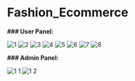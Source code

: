 # Fashion_Ecommerce


**### User Panel:**

![1](https://github.com/user-attachments/assets/e50f116f-f504-464e-8d29-0e70ba9c407f)
![2](https://github.com/user-attachments/assets/93d867a0-7d24-40fa-af53-fd9f920816e9)
![3](https://github.com/user-attachments/assets/482ff2c5-7110-465f-b87c-a374533ba7da)
![4](https://github.com/user-attachments/assets/4c0926c2-e11e-4260-9354-6ac2356305f8)
![5](https://github.com/user-attachments/assets/303eee0d-e102-442a-a592-fa6840245913)
![6](https://github.com/user-attachments/assets/f9b8d6f4-1338-4479-9b3b-ee149c6ab1a5)
![7](https://github.com/user-attachments/assets/a5e06ae0-93a7-473f-8410-2d915d16a126)
![8](https://github.com/user-attachments/assets/8e725023-24db-4d27-9a47-8fc5412389b5)



**### Admin Panel:**

![1 1](https://github.com/user-attachments/assets/6cc94aad-ff96-4973-af01-e64c16a1ddbf)
![1 2](https://github.com/user-attachments/assets/e69a5ad7-0fcd-4e82-8486-18c3c5b36382)
